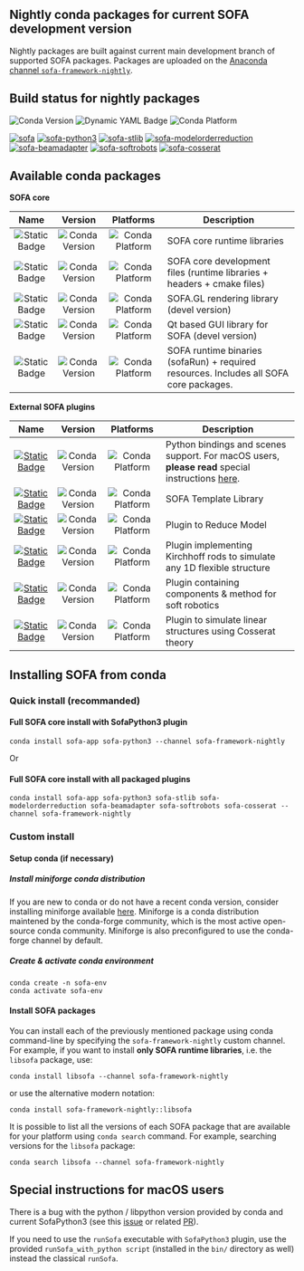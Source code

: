 ## Nightly conda packages for current SOFA development version

Nightly packages are built against current main development branch of supported SOFA packages. Packages are uploaded on the [Anaconda channel `sofa-framework-nightly`](https://anaconda.org/sofa-framework-nightly/repo).

## Build status for nightly packages

![Conda Version](https://img.shields.io/conda/vn/sofa-framework-nightly/libsofa?label=SOFA%20release&color=4dc71f)
![Dynamic YAML Badge](https://img.shields.io/badge/dynamic/yaml?url=https%3A%2F%2Fraw.githubusercontent.com%2Fsofa-framework%2Fconda-ci%2Frefs%2Fheads%2Fmaster%2F.github%2Fworkflows%2Fnightly-sofa-python3.yml&query=%24.jobs.build-publish-sofa-python3.strategy.matrix.python&label=Python%20versions) ![Conda Platform](https://img.shields.io/conda/pn/sofa-framework-nightly/libsofa?label=Supported%20platforms)
 
[![sofa](https://github.com/sofa-framework-nightly/conda-ci/actions/workflows/sofa.yml/badge.svg)](https://github.com/sofa-framework-nightly/conda-ci/actions/workflows/sofa.yml) [![sofa-python3](https://github.com/sofa-framework-nightly/conda-ci/actions/workflows/sofa-python3.yml/badge.svg)](https://github.com/sofa-framework-nightly/conda-ci/actions/workflows/sofa-python3.yml) [![sofa-stlib](https://github.com/sofa-framework-nightly/conda-ci/actions/workflows/sofa-stlib.yml/badge.svg)](https://github.com/sofa-framework-nightly/conda-ci/actions/workflows/sofa-stlib.yml) [![sofa-modelorderreduction](https://github.com/sofa-framework-nightly/conda-ci/actions/workflows/sofa-modelorderreduction.yml/badge.svg)](https://github.com/sofa-framework-nightly/conda-ci/actions/workflows/sofa-modelorderreduction.yml) [![sofa-beamadapter](https://github.com/sofa-framework-nightly/conda-ci/actions/workflows/sofa-beamadapter.yml/badge.svg)](https://github.com/sofa-framework-nightly/conda-ci/actions/workflows/sofa-beamadapter.yml) [![sofa-softrobots](https://github.com/sofa-framework-nightly/conda-ci/actions/workflows/sofa-softrobots.yml/badge.svg)](https://github.com/sofa-framework-nightly/conda-ci/actions/workflows/sofa-softrobots.yml) [![sofa-cosserat](https://github.com/sofa-framework-nightly/conda-ci/actions/workflows/sofa-cosserat.yml/badge.svg)](https://github.com/sofa-framework-nightly/conda-ci/actions/workflows/sofa-cosserat.yml)

## Available conda packages

**SOFA core**

| Name | Version | Platforms | Description |
| :---------: | :---------: | :-------: | ------ |
| ![Static Badge](https://img.shields.io/badge/libsofa-98c610) | ![Conda Version](https://img.shields.io/conda/vn/sofa-framework-nightly/libsofa?label=) | ![Conda Platform](https://img.shields.io/conda/pn/sofa-framework-nightly/libsofa?label=) |  SOFA core runtime libraries |
| ![Static Badge](https://img.shields.io/badge/sofa--devel-98c610) | ![Conda Version](https://img.shields.io/conda/vn/sofa-framework-nightly/sofa-devel?label=) | ![Conda Platform](https://img.shields.io/conda/pn/sofa-framework-nightly/sofa-devel?label=) |  SOFA core development files (runtime libraries + headers + cmake files) |
| ![Static Badge](https://img.shields.io/badge/sofa--gl-98c610) | ![Conda Version](https://img.shields.io/conda/vn/sofa-framework-nightly/sofa-gl?label=) | ![Conda Platform](https://img.shields.io/conda/pn/sofa-framework-nightly/sofa-gl?label=) |  SOFA.GL rendering library (devel version) |
| ![Static Badge](https://img.shields.io/badge/sofa--gui--qt-98c610) | ![Conda Version](https://img.shields.io/conda/vn/sofa-framework-nightly/sofa-gui-qt?label=) | ![Conda Platform](https://img.shields.io/conda/pn/sofa-framework-nightly/sofa-gui-qt?label=) |  Qt based GUI library for SOFA (devel version) |
| ![Static Badge](https://img.shields.io/badge/sofa--app-98c610) | ![Conda Version](https://img.shields.io/conda/vn/sofa-framework-nightly/sofa-app?label=) | ![Conda Platform](https://img.shields.io/conda/pn/sofa-framework-nightly/sofa-app?label=) | SOFA runtime binaries (sofaRun) + required resources. Includes all SOFA core packages. |

**External SOFA plugins**

| Name | Version | Platforms | Description |
| :---------: | :--------: | :-------: | ------ |
| [![Static Badge](https://img.shields.io/badge/sofa--python3-98c610)](https://github.com/sofa-framework-nightly/SofaPython3) | ![Conda Version](https://img.shields.io/conda/vn/sofa-framework-nightly/sofa-python3?label=) | ![Conda Platform](https://img.shields.io/conda/pn/sofa-framework-nightly/sofa-python3?label=) |  Python bindings and scenes support. For macOS users, **please read** special instructions [here](#special-instructions-for-macOS-users). |
| [![Static Badge](https://img.shields.io/badge/sofa--stlib-98c610)](https://github.com/SofaDefrost/STLIB) | ![Conda Version](https://img.shields.io/conda/vn/sofa-framework-nightly/sofa-stlib?label=) | ![Conda Platform](https://img.shields.io/conda/pn/sofa-framework-nightly/sofa-stlib?label=) | SOFA Template Library |
| [![Static Badge](https://img.shields.io/badge/sofa--modelorderreduction-98c610)](https://github.com/SofaDefrost/ModelOrderReduction) | ![Conda Version](https://img.shields.io/conda/vn/sofa-framework-nightly/sofa-modelorderreduction?label=) | ![Conda Platform](https://img.shields.io/conda/pn/sofa-framework-nightly/sofa-modelorderreduction?label=) | Plugin to Reduce Model |
| [![Static Badge](https://img.shields.io/badge/sofa--beamadapter-98c610)](https://github.com/sofa-framework-nightly/BeamAdapter) | ![Conda Version](https://img.shields.io/conda/vn/sofa-framework-nightly/sofa-beamadapter?label=) | ![Conda Platform](https://img.shields.io/conda/pn/sofa-framework-nightly/sofa-beamadapter?label=) | Plugin implementing Kirchhoff rods to simulate any 1D flexible structure |
| [![Static Badge](https://img.shields.io/badge/sofa--softrobots-98c610)](https://github.com/SofaDefrost/SoftRobots) | ![Conda Version](https://img.shields.io/conda/vn/sofa-framework-nightly/sofa-softrobots?label=) | ![Conda Platform](https://img.shields.io/conda/pn/sofa-framework-nightly/sofa-softrobots?label=) |  Plugin containing components & method for soft robotics |
| [![Static Badge](https://img.shields.io/badge/sofa--cosserat-98c610)](https://github.com/SofaDefrost/Cosserat) | ![Conda Version](https://img.shields.io/conda/vn/sofa-framework-nightly/sofa-cosserat?label=) | ![Conda Platform](https://img.shields.io/conda/pn/sofa-framework-nightly/sofa-cosserat?label=) |  Plugin to simulate linear structures using Cosserat theory |

## Installing SOFA from conda

### Quick install (recommanded)

#### Full SOFA core install with SofaPython3 plugin

```
conda install sofa-app sofa-python3 --channel sofa-framework-nightly
```

Or
#### Full SOFA core install with all packaged plugins

```
conda install sofa-app sofa-python3 sofa-stlib sofa-modelorderreduction sofa-beamadapter sofa-softrobots sofa-cosserat --channel sofa-framework-nightly
```

### Custom install

#### Setup conda (if necessary)

##### Install miniforge conda distribution

If you are new to conda or do not have a recent conda version, consider installing miniforge available [here](https://github.com/conda-forge/miniforge). Miniforge is a conda distribution maintened by the conda-forge community, which is the most active open-source conda community. Miniforge is also preconfigured to use the conda-forge channel by default. 

##### Create & activate conda environment

```
conda create -n sofa-env
conda activate sofa-env
```

#### Install SOFA packages

You can install each of the previously mentioned package using conda command-line by specifying the `sofa-framework-nightly` custom channel. For example, if you want to install **only SOFA runtime libraries**, i.e. the `libsofa` package, use:

```
conda install libsofa --channel sofa-framework-nightly
```

or use the alternative modern notation:

```
conda install sofa-framework-nightly::libsofa
```

It is possible to list all the versions of each SOFA package that are available for your platform using `conda search` command. For example, searching versions for the `libsofa` package:

```
conda search libsofa --channel sofa-framework-nightly
```

## Special instructions for macOS users

There is a bug with the python / libpython version provided by conda and current SofaPython3 (see this [issue](https://github.com/sofa-framework/SofaPython3/issues/393) or related [PR](https://github.com/sofa-framework/SofaPython3/pull/394)).

If you need to use the `runSofa` executable with `SofaPython3` plugin, use the provided `runSofa_with_python script` (installed in the `bin/` directory as well) instead the classical `runSofa`.
